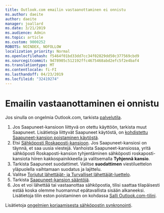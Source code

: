 ```yaml
---
title: Outlook.com emailin vastaanottaminen ei onnistu
ms.author: daeite
author: daeite
manager: joallard
ms.date: 3/21/2019
ms.audience: Admin
ms.topic: article
ms.custom: 9000252
ROBOTS: NOINDEX, NOFOLLOW
localization_priority: Normal
ms.openlocfilehash: f5464f01bd33dd7cc34f02829dd50c377569cbd9
ms.sourcegitcommit: 9d78905c512192ffc4675468abd2efc5f2e4baf4
ms.translationtype: MT
ms.contentlocale: fi-FI
ms.lasthandoff: 04/23/2019
ms.locfileid: "32419274"
---
```

# <a name="cant-receive-email"></a>Emailin vastaanottaminen ei onnistu

Jos sinulla on ongelmia Outlook.com, tarkista [palvelutila](https://go.microsoft.com/fwlink/p/?linkid=837482).

1. Jos Saapuneet-kansioon liittyvä on otettu käyttöön, tarkista muut Saapuneet. Lisätietoja liittyvät Saapuneet käytöstä, on [kohdistettu Saapuneet-kansion poistaminen käytöstä](https://support.office.com/article/f714d94d-9e63-4217-9ccb-6cb2986aa1b2).
1. Etsi [Sähköposti Roskaposti-kansioon](https://outlook.live.com/mail/junkemail). Jos Saapuneet-kansiosi on täynnä, et saa uusia viestejä. Vanhoista Saapuneet-kansiossa, yritä sähköposti Roskaposti-kansion tyhjentäminen sähköposti roskaposti-kansiota hiiren kakkospainikkeella ja valitsemalla **Tyhjennä kansio**.
1. Tarkista Saapuneet suodattimet. Valitse **suodattimen** viestiluettelon yläpuolella vaihtamaan suodatus ja lajittelu.
1. Valitse [Torjutut lähettäjät- ja Turvalliset lähettäjät-luettelo](https://outlook.live.com/mail/options/mail/junkEmail).
1. Tarkista [Saapuneet-kansion sääntöjä](https://outlook.live.com/mail/options/mail/rules).
1. Jos et voi lähettää tai vastaanottaa sähköpostia, tilisi saattaa tilapäisesti estää koska olemme huomannut epätavallista sisään alkaneeksi. Lisätietoja tilin eston poistaminen on kohdassa [Salli Outlook.com-tilini](https://support.office.com/article/f4ad2701-d166-4d8b-8a6a-9af2a1f8a4c4).

Lisätietoja [ongelmien korjaamisesta sähköpostin synkronointi](https://support.office.com/article/d39e3341-8d79-4bf1-b3c7-ded602233642).